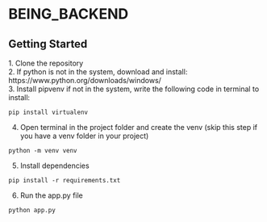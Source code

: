 # BEING_BACKEND
<h2>Getting Started</h2>
1. Clone the repository 
<br>
2. If python is not in the system, download and install: https://www.python.org/downloads/windows/
<br>
3. Install pipvenv if not in the system, write the following code in terminal to install: 

```
pip install virtualenv
```
4. Open terminal in the project folder and create the venv (skip this step if you have a venv folder in your project)

```
python -m venv venv
```
5. Install dependencies

```
pip install -r requirements.txt
```
6. Run the app.py file
```
python app.py
```
